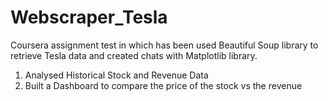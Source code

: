 # Webscraper_Tesla

Coursera assignment test in which has been used Beautiful Soup library to retrieve Tesla data and created chats with Matplotlib library.

1. Analysed Historical Stock and Revenue Data
2. Built a Dashboard to compare the price of the stock vs the revenue
